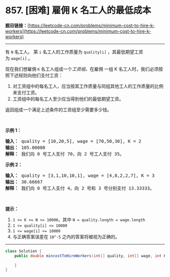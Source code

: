 # 857. [困难] 雇佣 K 名工人的最低成本

**题目链接：**[https://leetcode-cn.com/problems/minimum-cost-to-hire-k-workers](https://leetcode-cn.com/problems/minimum-cost-to-hire-k-workers)

---

<div class="content__1Y2H">
 <div class="notranslate">
  <p>有 <code>N</code>&nbsp;名工人。&nbsp;第&nbsp;<code>i</code>&nbsp;名工人的工作质量为&nbsp;<code>quality[i]</code>&nbsp;，其最低期望工资为&nbsp;<code>wage[i]</code>&nbsp;。</p> 
  <p>现在我们想雇佣&nbsp;<code>K</code>&nbsp;名工人组成一个<em>工资组。</em>在雇佣&nbsp;一组 K 名工人时，我们必须按照下述规则向他们支付工资：</p> 
  <ol> 
   <li>对工资组中的每名工人，应当按其工作质量与同组其他工人的工作质量的比例来支付工资。</li> 
   <li>工资组中的每名工人至少应当得到他们的最低期望工资。</li> 
  </ol> 
  <p>返回组成一个满足上述条件的工资组至少需要多少钱。</p> 
  <p>&nbsp;</p> 
  <ol> 
  </ol> 
  <p><strong>示例 1：</strong></p> 
  <pre class="language-text"><strong>输入： </strong>quality = [10,20,5], wage = [70,50,30], K = 2
<strong>输出： </strong>105.00000
<strong>解释：</strong> 我们向 0 号工人支付 70，向 2 号工人支付 35。</pre> 
  <p><strong>示例 2：</strong></p> 
  <pre class="language-text"><strong>输入： </strong>quality = [3,1,10,10,1], wage = [4,8,2,2,7], K = 3
<strong>输出： </strong>30.66667
<strong>解释： </strong>我们向 0 号工人支付 4，向 2 号和 3 号分别支付 13.33333。</pre> 
  <p>&nbsp;</p> 
  <p><strong>提示：</strong></p> 
  <ol> 
   <li><code>1 &lt;= K &lt;= N &lt;= 10000</code>，其中&nbsp;<code>N = quality.length = wage.length</code></li> 
   <li><code>1 &lt;= quality[i] &lt;= 10000</code></li> 
   <li><code>1 &lt;= wage[i] &lt;= 10000</code></li> 
   <li>与正确答案误差在&nbsp;<code>10^-5</code>&nbsp;之内的答案将被视为正确的。</li> 
  </ol> 
 </div>
</div>

---

```java
class Solution {
    public double mincostToHireWorkers(int[] quality, int[] wage, int K) {
        
    }
}
```